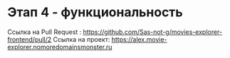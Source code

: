 # Этап 4 - функциональность

Ссылка на Pull Request : https://github.com/Sas-not-g/movies-explorer-frontend/pull/2 
Ссылка на проект: https://alex.movie-explorer.nomoredomainsmonster.ru